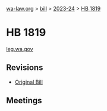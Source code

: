 [wa-law.org](/) > [bill](/bill/) > [2023-24](/bill/2023-24/) > [HB 1819](/bill/2023-24/hb/1819/)

# HB 1819
[leg.wa.gov](https://app.leg.wa.gov/billsummary?BillNumber=1819&Year=2023&Initiative=false)

## Revisions
* [Original Bill](1/)

## Meetings